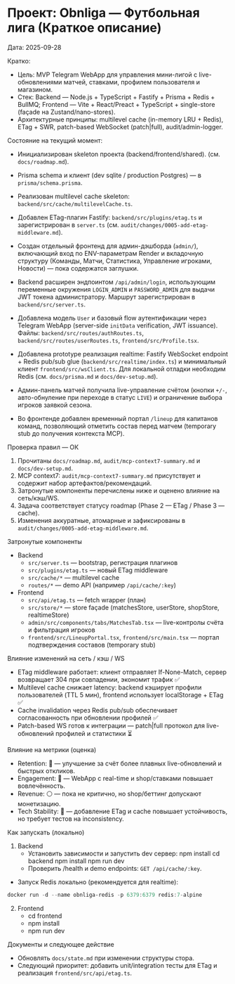 # Проект: Obnliga — Футбольная лига (Краткое описание)

Дата: 2025-09-28

Кратко:
- Цель: MVP Telegram WebApp для управления мини-лигой с live-обновлениями матчей, ставками, профилем пользователя и магазином.
- Стек: Backend — Node.js + TypeScript + Fastify + Prisma + Redis + BullMQ; Frontend — Vite + React/Preact + TypeScript + single-store (façade на Zustand/nano-stores).
- Архитектурные принципы: multilevel cache (in-memory LRU + Redis), ETag + SWR, patch-based WebSocket (patch|full), audit/admin-logger.

Состояние на текущий момент:
- Инициализирован skeleton проекта (backend/frontend/shared). (см. `docs/roadmap.md`).
- Prisma schema и клиент (dev sqlite / production Postgres) — в `prisma/schema.prisma`.
- Реализован multilevel cache skeleton: `backend/src/cache/multilevelCache.ts`.
- Добавлен ETag-плагин Fastify: `backend/src/plugins/etag.ts` и зарегистрирован в `server.ts` (см. `audit/changes/0005-add-etag-middleware.md`).
- Создан отдельный фронтенд для админ-дэшборда (`admin/`), включающий вход по ENV-параметрам Render и вкладочную структуру (Команды, Матчи, Статистика, Управление игроками, Новости) — пока содержатся заглушки.

- Backend расширен эндпоинтом `/api/admin/login`, использующим переменные окружения `LOGIN_ADMIN` и `PASSWORD_ADMIN` для выдачи JWT токена администратору. Маршрут зарегистрирован в `backend/src/server.ts`.

- Добавлена модель `User` и базовый flow аутентификации через Telegram WebApp (server-side `initData` verification, JWT issuance). Файлы: `backend/src/routes/authRoutes.ts`, `backend/src/routes/userRoutes.ts`, `frontend/src/Profile.tsx`.
- Добавлена prototype реализация realtime: Fastify WebSocket endpoint + Redis pub/sub glue (`backend/src/realtime/index.ts`) и минимальный клиент `frontend/src/wsClient.ts`. Для локальной отладки необходим Redis (см. `docs/prisma.md` и `docs/dev-setup.md`).
- Админ-панель матчей получила live-управление счётом (кнопки `+/-`, авто-обнуление при переходе в статус `LIVE`) и ограничение выбора игроков заявкой сезона.
- Во фронтенде добавлен временный портал `/lineup` для капитанов команд, позволяющий отметить состав перед матчем (temporary stub до получения контекста MCP).

Проверка правил — ОК
1) Прочитаны `docs/roadmap.md`, `audit/mcp-context7-summary.md` и `docs/dev-setup.md`.
2) MCP context7: `audit/mcp-context7-summary.md` присутствует и содержит набор артефактов/рекомендаций.
3) Затронутые компоненты перечислены ниже и оценено влияние на сеть/кэш/WS.
4) Задача соответствует статусу roadmap (Phase 2 — ETag / Phase 3 — cache).
5) Изменения аккуратные, атомарные и зафиксированы в `audit/changes/0005-add-etag-middleware.md`.

Затронутые компоненты
- Backend
  - `src/server.ts` — bootstrap, регистрация плагинов
  - `src/plugins/etag.ts` — новый ETag middleware
  - `src/cache/*` — multilevel cache
  - `routes/*` — demo API (например `/api/cache/:key`)
- Frontend
  - `src/api/etag.ts` — fetch wrapper (план)
  - `src/store/*` — store façade (matchesStore, userStore, shopStore, realtimeStore)
  - `admin/src/components/tabs/MatchesTab.tsx` — live-контролы счёта и фильтрация игроков
  - `frontend/src/LineupPortal.tsx`, `frontend/src/main.tsx` — портал подтверждения составов (temporary stub)

Влияние изменений на сеть / кэш / WS
- ETag middleware работает: клиент отправляет If-None-Match, сервер возвращает 304 при совпадении, экономит трафик ✅
- Multilevel cache снижает latency: backend кэширует профили пользователей (TTL 5 мин), frontend использует localStorage + ETag ✅  
- Cache invalidation через Redis pub/sub обеспечивает согласованность при обновлении профилей ✅
- Patch-based WS готов к интеграции — patch|full протокол для live-обновлений профилей и статистики ⏳

Влияние на метрики (оценка)
- Retention: 🔵 — улучшение за счёт более плавных live-обновлений и быстрых откликов.
- Engagement: 🔵 — WebApp с real-time и shop/ставками повышает вовлечённость.
- Revenue: ⚪ — пока не критично, но shop/беттинг допускают монетизацию.
- Tech Stability: 🔴 — добавление ETag и cache повышает устойчивость, но требует тестов на inconsistency.

Как запускать (локально)
1. Backend
   - Установить зависимости и запустить dev сервер:
     npm install
     cd backend
     npm install
     npm run dev
   - Проверить /health и demo endpoints: `GET /api/cache/:key`.
  - Запуск Redis локально (рекомендуется для realtime):

```powershell
docker run -d --name obnliga-redis -p 6379:6379 redis:7-alpine
```
2. Frontend
   - cd frontend
   - npm install
   - npm run dev

Документы и следующее действие
- Обновлять `docs/state.md` при изменении структуры стора.
- Следующий приоритет: добавить unit/integration тесты для ETag и реализация `frontend/src/api/etag.ts`.
